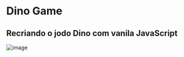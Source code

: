 # Dino Game

## Recriando o jodo Dino com vanila JavaScript

![image](https://user-images.githubusercontent.com/80006401/139753529-27066d1d-1f36-468f-9220-5f12c6769f53.png)
